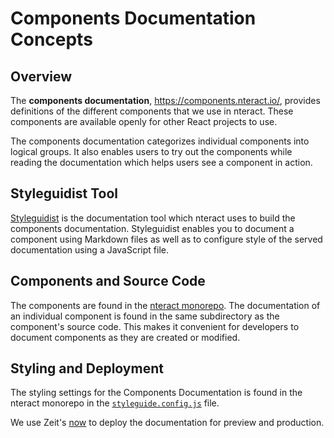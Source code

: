 # Components Documentation Concepts

## Overview

The **components documentation**, https://components.nteract.io/, provides
definitions of the different components that we use in nteract. These components
are available openly for other React projects to use.

The components documentation categorizes individual components into logical
groups. It also enables users to try out the components while reading the
documentation which helps users see a component in action.

## Styleguidist Tool

[Styleguidist](https://react-styleguidist.js.org/) is the documentation tool
which nteract uses to build the components documentation. Styleguidist enables
you to document a component using Markdown files as well as to configure
style of the served documentation using a JavaScript file.

## Components and Source Code

The components are found in the
[nteract monorepo](https://github.com/nteract/nteract). The documentation of
an individual component is found in the same subdirectory as the component's
source code. This makes it convenient for developers to document components
as they are created or modified.

## Styling and Deployment

The styling settings for the Components Documentation is found in the nteract
monorepo in the [`styleguide.config.js`](https://github.com/nteract/nteract/blob/master/styleguide.config.js) file.

We use Zeit's [now](https://zeit.co/now) to deploy the documentation for
preview and production.
